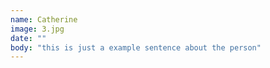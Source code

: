 ```yaml
---
name: Catherine
image: 3.jpg
date: ""
body: "this is just a example sentence about the person"
---
```

